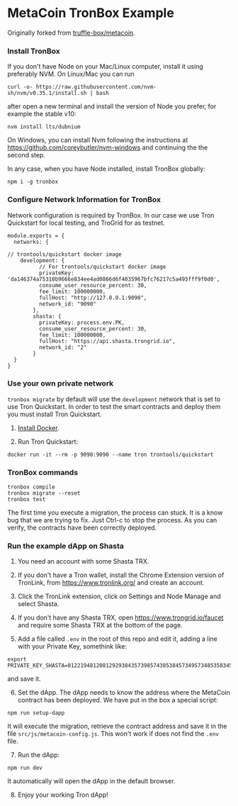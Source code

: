 # MetaCoin TronBox Example
Originally forked from [truffle-box/metacoin](https://github.com/truffle-box/metacoin-box).

### Install TronBox

If you don't have Node on your Mac/Linux computer, install it using preferably NVM. On Linux/Mac you can run

```
curl -o- https://raw.githubusercontent.com/nvm-sh/nvm/v0.35.1/install.sh | bash
```
after open a new terminal and install the version of Node you prefer, for example the stable v10:
```
nvm install lts/dubnium
```

On Windows, you can install Nvm following the instructions at  
https://github.com/coreybutler/nvm-windows
and continuing the the second step.

In any case, when you have Node installed, install TronBox globally:
```
npm i -g tronbox
```

### Configure Network Information for TronBox

Network configuration is required by TronBox.
In our case we use Tron Quickstart for local testing, and TroGrid for as testnet.

```
module.exports = {
  networks: {

// trontools/quickstart docker image
    development: {
          // For trontools/quickstart docker image
          privateKey: 'da146374a75310b9666e834ee4ad0866d6f4035967bfc76217c5a495fff9f0d0',
          consume_user_resource_percent: 30,
          fee_limit: 100000000,
          fullHost: "http://127.0.0.1:9090",
          network_id: "9090"
        },
        shasta: {
          privateKey: process.env.PK,
          consume_user_resource_percent: 30,
          fee_limit: 100000000,
          fullHost: "https://api.shasta.trongrid.io",
          network_id: "2"
        }
  }
}
```

### Use your own private network

`tronbox migrate` by default will use the `development` network that is set to use Tron Quickstart. In order to test the smart contracts and deploy them you must install Tron Quickstart.

1. [Install Docker](https://docs.docker.com/install/).

2. Run Tron Quickstart:
```
docker run -it --rm -p 9090:9090 --name tron trontools/quickstart
```

### TronBox commands
```
tronbox compile
tronbox migrate --reset
tronbox test
```

The first time you execute a migration, the process can stuck. It is a know bug that we are trying to fix. Just Ctrl-c to stop the process. As you can verify, the contracts have been correctly deployed.

### Run the example dApp on Shasta

1. You need an account with some Shasta TRX. 

2. If you don't have a Tron wallet, install the Chrome Extension version of TronLink, from https://www.tronlink.org/ and create an account.

3. Click the TronLink extension, click on Settings and Node Manage and select Shasta. 

4. If you don't have any Shasta TRX, open https://www.trongrid.io/faucet and require some Shasta TRX at the bottom of the page.

5. Add a file called `.env` in the root of this repo and edit it, adding a line with your Private Key, somethink like:
 ```
 export PRIVATE_KEY_SHASTA=0122194812081292938435739857438538457349573485358345345934583554
 ```
 and save it.
 
6. Set the dApp. The dApp needs to know the address where the MetaCoin contract has been deployed. We have put in the box a special script:

```
npm run setup-dapp
```

It will execute the migration, retrieve the contract address and save it in the file `src/js/metacoin-config.js`. This won't work if does not find the `.env` file.

7. Run the dApp:

```
npm run dev
```
It automatically will open the dApp in the default browser.


8. Enjoy your working Tron dApp!



